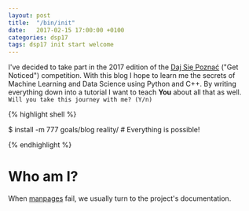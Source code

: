 ```yaml
---
layout: post
title:  "/bin/init"
date:   2017-02-15 17:00:00 +0100
categories: dsp17
tags: dsp17 init start welcome
---
```

I've decided to take part in the 2017 edition of the [Daj Się
Poznać][dajsiepoznac] ("Get Noticed") competition. With this blog I hope to
learn me the secrets of Machine Learning and Data Science using Python and C++.
By writing everything down into a tutorial I want to teach **You** about all
that as well. `Will you take this journey with me? (Y/n)`

{% highlight shell %}

$ install -m 777 goals/blog reality/ # Everything is possible!

{% endhighlight %}

# Who am I?
When [manpages](man-drozdziak1.md) fail, we usually turn to the project's documentation.

[dajsiepoznac]: http://dajsiepoznac.pl
